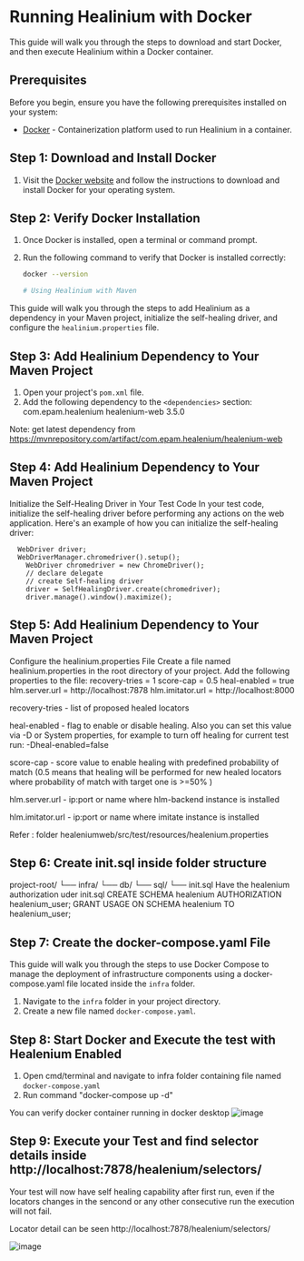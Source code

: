 # Running Healinium with Docker

This guide will walk you through the steps to download and start Docker, and then execute Healinium within a Docker container.

## Prerequisites

Before you begin, ensure you have the following prerequisites installed on your system:

- [Docker](https://www.docker.com/get-started) - Containerization platform used to run Healinium in a container.

## Step 1: Download and Install Docker

1. Visit the [Docker website](https://www.docker.com/get-started) and follow the instructions to download and install Docker for your operating system.

## Step 2: Verify Docker Installation

1. Once Docker is installed, open a terminal or command prompt.
2. Run the following command to verify that Docker is installed correctly:

   ```bash
   docker --version

   # Using Healinium with Maven

This guide will walk you through the steps to add Healinium as a dependency in your Maven project, initialize the self-healing driver, and configure the `healinium.properties` file.

## Step 3: Add Healinium Dependency to Your Maven Project

1. Open your project's `pom.xml` file.
2. Add the following dependency to the `<dependencies>` section:
   <dependency>
    <groupId>com.epam.healenium</groupId>
    <artifactId>healenium-web</artifactId>
    <version>3.5.0</version>
    </dependency>


Note: get latest dependency from https://mvnrepository.com/artifact/com.epam.healenium/healenium-web

## Step 4: Add Healinium Dependency to Your Maven Project

Initialize the Self-Healing Driver in Your Test Code
In your test code, initialize the self-healing driver before performing any actions on the web application.
Here's an example of how you can initialize the self-healing driver:

      WebDriver driver;
      WebDriverManager.chromedriver().setup();
		WebDriver chromedriver = new ChromeDriver();
		// declare delegate
		// create Self-healing driver
		driver = SelfHealingDriver.create(chromedriver);
		driver.manage().window().maximize();

## Step 5: Add Healinium Dependency to Your Maven Project

Configure the healinium.properties File
Create a file named healinium.properties in the root directory of your project.
Add the following properties to the file:
    recovery-tries = 1
    score-cap = 0.5
    heal-enabled = true
    hlm.server.url = http://localhost:7878
    hlm.imitator.url = http://localhost:8000

recovery-tries - list of proposed healed locators

heal-enabled - flag to enable or disable healing. Also you can set this value via -D or System properties, for example to turn off healing for current test run: -Dheal-enabled=false

score-cap - score value to enable healing with predefined probability of match (0.5 means that healing will be performed for new healed locators where probability of match with target one is >=50% )

hlm.server.url - ip:port or name where hlm-backend instance is installed

hlm.imitator.url - ip:port or name where imitate instance is installed

Refer : folder healeniumweb/src/test/resources/healenium.properties

## Step 6: Create init.sql inside folder structure 

project-root/
└── infra/
    └── db/
        └── sql/
            └── init.sql
Have the healenium authorization uder init.sql
   CREATE SCHEMA healenium AUTHORIZATION healenium_user;
   GRANT USAGE ON SCHEMA healenium TO healenium_user;

## Step 7: Create the docker-compose.yaml File

This guide will walk you through the steps to use Docker Compose to manage the deployment of infrastructure components using a docker-compose.yaml file located inside the `infra` folder.

 1. Navigate to the `infra` folder in your project directory.
 2. Create a new file named `docker-compose.yaml`.

## Step 8: Start Docker and Execute the test with Healenium Enabled

   1. Open cmd/terminal and navigate to infra folder containing file named `docker-compose.yaml`
   2. Run command "docker-compose up -d"

You can verify docker container running in docker desktop
![image](https://github.com/somyasinha15/HealeniumWebDocker/assets/93726730/69dc196e-bdd2-4d3c-8408-4a24b02e11e8)

## Step 9: Execute your Test and find selector details inside http://localhost:7878/healenium/selectors/

Your test will now have self healing capability after first run, even if the locators changes in the sencond or any other consecutive run the execution will not fail.

Locator detail can be seen http://localhost:7878/healenium/selectors/

![image](https://github.com/somyasinha15/HealeniumWebDocker/assets/93726730/46255298-bd36-4dff-95df-ee3cca04bf6b)

